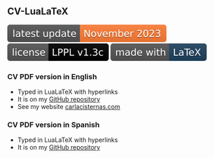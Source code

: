 ## CV-LuaLaTeX

[![Update](https://raw.githubusercontent.com/carlacisternasg/CV-LuaLaTeX/master/badges/nov_2023.svg)](https://github.com/carlacisternasg/CV-LuaLaTeX/blob/master/CV-Carla-Cisternas.pdf) [![License](https://raw.githubusercontent.com/carlacisternasg/CV-LuaLaTeX/master/badges/lppl.svg)](https://github.com/bgonzalezbustamante/CV-XeLaTeX/blob/master/LICENSE.md) [![Latex](https://raw.githubusercontent.com/carlacisternasg/CV-LuaLaTeX/master/badges/latex.svg)](https://www.latex-project.org/) 

### CV PDF version in English
- Typed in LuaLaTeX with hyperlinks
- It is on my [GitHub repository](https://github.com/carlacisternasg/CV-LuaLaTeX/blob/master/CV-Carla-Cisternas.pdf)
- See my website [carlacisternas.com](https://carlacisternas.com/) 

### CV PDF version in Spanish
- Typed in LuaLaTeX with hyperlinks
- It is on my [GitHub repository](https://github.com/carlacisternasg/CV-LuaLaTeX/blob/master/spanish-version/CV-Carla-Cisternas.pdf)
